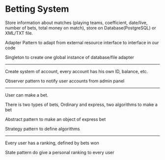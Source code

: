 <h1>Betting System</h1>

<p>
Store information about matches (playing teams, coefficient, date/live, number of bets, total money on match), store on Database(PostgreSQL) or XML/TXT file. 

Adapter Pattern to adapt from external resource interface to interface in our code

Singleton to create one global instance of database/file adapter

---

Create system of account, every account has his own ID, balance, etc.

Observer pattern to notify user accounts from admin panel

---

User can make a bet.

There is two types of bets, Ordinary and express, two algorithms to make a bet

Abstract pattern to make an object of express bet

Strategy pattern to define algorithms

---

Every user has a ranking, defined by bets won

State pattern do give a personal ranking to every user
</p>